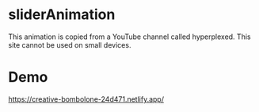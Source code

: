 # sliderAnimation
This animation is copied from a YouTube channel called hyperplexed.
This site cannot be used on small devices.
# Demo
https://creative-bombolone-24d471.netlify.app/
